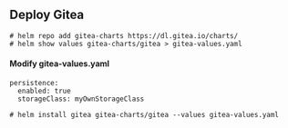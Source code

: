## Deploy Gitea
```
# helm repo add gitea-charts https://dl.gitea.io/charts/
# helm show values gitea-charts/gitea > gitea-values.yaml
```
#### Modify gitea-values.yaml
```
persistence:
  enabled: true
  storageClass: myOwnStorageClass
```
```
# helm install gitea gitea-charts/gitea --values gitea-values.yaml
```
